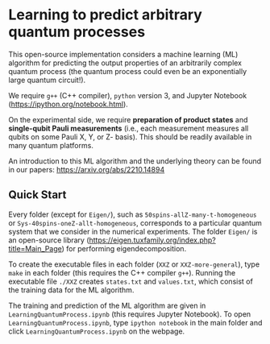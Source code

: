 # Learning to predict arbitrary quantum processes

This open-source implementation considers a machine learning (ML) algorithm for predicting the output properties of an arbitrarily complex quantum process (the quantum process could even be an exponentially large quantum circuit!).

We require `g++` (C++ compiler), `python` version 3, and Jupyter Notebook (https://ipython.org/notebook.html).

On the experimental side, we require **preparation of product states** and **single-qubit Pauli measurements** (i.e., each measurement measures all qubits on some Pauli X, Y, or Z- basis). This should be readily available in many quantum platforms.

An introduction to this ML algorithm and the underlying theory can be found in our papers: https://arxiv.org/abs/2210.14894

## Quick Start

Every folder (except for `Eigen/`), such as `50spins-allZ-many-t-homogeneous` or `Sys-40spins-oneZ-allt-homogeneous`, corresponds to a particular quantum system that we consider in the numerical experiments. The folder `Eigen/` is an open-source library (https://eigen.tuxfamily.org/index.php?title=Main_Page) for performing eigendecomposition.

To create the executable files in each folder (`XXZ` or `XXZ-more-general`), type `make` in each folder (this requires the C++ compiler `g++`). Running the executable file `./XXZ` creates `states.txt` and `values.txt`, which consist of the training data for the ML algorithm.

The training and prediction of the ML algorithm are given in `LearningQuantumProcess.ipynb` (this requires Jupyter Notebook). To open `LearningQuantumProcess.ipynb`, type `ipython notebook` in the main folder and click `LearningQuantumProcess.ipynb` on the webpage.
